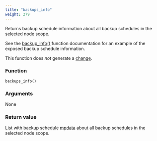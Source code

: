 ```yaml
---
title: "backups_info"
weight: 279
---
```


Returns backup schedule information about all backup schedules in the selected node scope.

See the [backup_info()](../backup_info) function documentation for an example of the exposed backup schedule information.

This function does *not* generate a [change](../../overview/changes).

### Function

`backups_info()`

### Arguments

None

### Return value

List with backup schedule [mpdata](../../data-types/mpdata)  about all backup schedules in the selected node scope.
